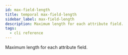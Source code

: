 ```yaml
---
id: max-field-length
title: temporal max-field-length
sidebar_label: max-field-length
description: Maximum length for each attribute field.
tags:
  - cli reference
---
```


Maximum length for each attribute field.
